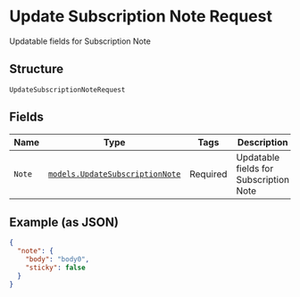 
# Update Subscription Note Request

Updatable fields for Subscription Note

## Structure

`UpdateSubscriptionNoteRequest`

## Fields

| Name | Type | Tags | Description |
|  --- | --- | --- | --- |
| `Note` | [`models.UpdateSubscriptionNote`](update-subscription-note.md) | Required | Updatable fields for Subscription Note |

## Example (as JSON)

```json
{
  "note": {
    "body": "body0",
    "sticky": false
  }
}
```

